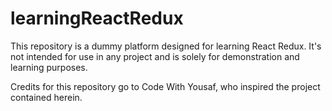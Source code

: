 # learningReactRedux
This repository is a dummy platform designed for learning React Redux. It's not intended for use in any project and is solely for demonstration and learning purposes.

Credits for this repository go to Code With Yousaf, who inspired the project contained herein.
